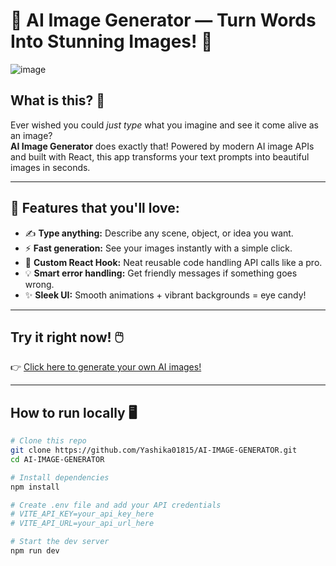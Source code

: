 # 🎨 AI Image Generator — Turn Words Into Stunning Images! 🚀
![image](https://github.com/user-attachments/assets/39d63feb-426f-425e-8450-f6076fbd5920)



## What is this? 🤔

Ever wished you could *just type* what you imagine and see it come alive as an image?  
**AI Image Generator** does exactly that! Powered by modern AI image APIs and built with React, this app transforms your text prompts into beautiful images in seconds.

---

## 🎯 Features that you'll love:

- ✍️ **Type anything:** Describe any scene, object, or idea you want.
- ⚡ **Fast generation:** See your images instantly with a simple click.
- 🔄 **Custom React Hook:** Neat reusable code handling API calls like a pro.
- 💡 **Smart error handling:** Get friendly messages if something goes wrong.
- ✨ **Sleek UI:** Smooth animations + vibrant backgrounds = eye candy!

---

## Try it right now! 🖱️

👉 [Click here to generate your own AI images!](https://ai-image-generator-kappa-plum.vercel.app/)

---

## How to run locally 🖥️

```bash
# Clone this repo
git clone https://github.com/Yashika01815/AI-IMAGE-GENERATOR.git
cd AI-IMAGE-GENERATOR

# Install dependencies
npm install

# Create .env file and add your API credentials
# VITE_API_KEY=your_api_key_here
# VITE_API_URL=your_api_url_here

# Start the dev server
npm run dev
